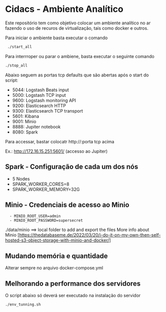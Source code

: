 # Cidacs - Ambiente Analítico

Este repositório tem como objetivo colocar um ambiente analítico no ar fazendo o uso de recuros de virtualização, tais como docker e outros.

Para iniciar o ambiente basta executar o comando 
```bash
 ./start_all
  ```
Para interrroper ou parar  o ambiene, basta executar o seguinte comando 
```bash
./stop_all
```

Abaixo seguem as portas tcp defaults que são abertas após o start do script:

* 5044: Logstash Beats input
* 5000: Logstash TCP input
* 9600: Logstash monitoring API
* 9200: Elasticsearch HTTP
* 9300: Elasticsearch TCP transport
* 5601: Kibana
* 9001: Minio
* 8888: Jupiter notebook
* 8080: Spark 

Para accessar, bastar colocatr http://<ip do servidor>:porta tcp acima

Ex.:  http://172.16.15.251:5601/ (accesso ao Jupiter)

## Spark - Configuração de cada um dos nós
* 5 Nodes
* SPARK_WORKER_CORES=8
* SPARK_WORKER_MEMORY=32G


## Minio - Credenciais de acesso ao Minio
      - MINIO_ROOT_USER=admin
      - MINIO_ROOT_PASSWORD=supersecret
./data/minio ==> local folder to add and export the files
More info about Minio [https://thedatabaseme.de/2022/03/20/i-do-it-on-my-own-then-self-hosted-s3-object-storage-with-minio-and-docker/]


## Mudando memória e quantidade
Alterar sempre no arquivo docker-compose.yml

## Melhorando a performance dos servidores
O script abaixo só deverá ser executado na instalação do servidor

```bash
./env_tunning.sh
```

